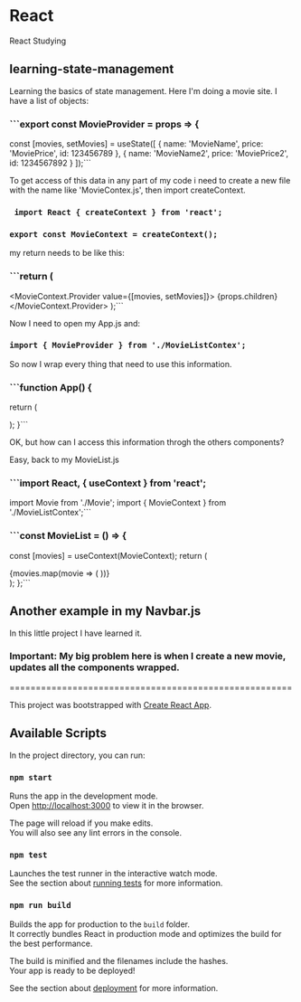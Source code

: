 # React
React Studying

## learning-state-management
Learning the basics of state management. Here I'm doing a movie site. I have a list of objects:

### ```export const MovieProvider = props => {
  const [movies, setMovies] = useState([
{
  name: 'MovieName',
  price: 'MoviePrice',
  id: 123456789
},
{
  name: 'MovieName2',
  price: 'MoviePrice2',
  id: 1234567892
}
]);```

To get access of this data in any part of my code i need to create a new file with the name like 'MovieContex.js', then import createContext.

### ` import React { createContext } from 'react';`

### `export const MovieContext = createContext();`

my return needs to be like this:
### ```return (
<MovieContext.Provider value={[movies, setMovies]}>
  {props.children}
</MovieContext.Provider>
);```


Now I need to open my App.js and:
### `import { MovieProvider } from './MovieListContex';`

So now I wrap every thing that need to use this information.
### ```function App() {
  return (
    <MovieProvider>
      <div className='App'>
        <Navbar />
        <MovieList />
      </div>
    </MovieProvider>
  );
}```

OK, but how can I access this information throgh the others components?

Easy, back to my MovieList.js
### ```import React, { useContext } from 'react';
import Movie from './Movie';
import { MovieContext } from './MovieListContex';```

### ```const MovieList = () => {
  const [movies] = useContext(MovieContext);
  return (
    <div>
      {movies.map(movie => (
        <Movie name={movie.name} price={movie.price} key={movie.id} />
      ))}
    </div>
  );
};```

## Another example in my Navbar.js

In this little project I have learned it.

### Important: My big problem here is when I create a new movie, updates all the components wrapped.

======================================================

This project was bootstrapped with [Create React App](https://github.com/facebook/create-react-app).

## Available Scripts

In the project directory, you can run:

### `npm start`

Runs the app in the development mode.<br>
Open [http://localhost:3000](http://localhost:3000) to view it in the browser.

The page will reload if you make edits.<br>
You will also see any lint errors in the console.

### `npm test`

Launches the test runner in the interactive watch mode.<br>
See the section about [running tests](https://facebook.github.io/create-react-app/docs/running-tests) for more information.

### `npm run build`

Builds the app for production to the `build` folder.<br>
It correctly bundles React in production mode and optimizes the build for the best performance.

The build is minified and the filenames include the hashes.<br>
Your app is ready to be deployed!

See the section about [deployment](https://facebook.github.io/create-react-app/docs/deployment) for more information.